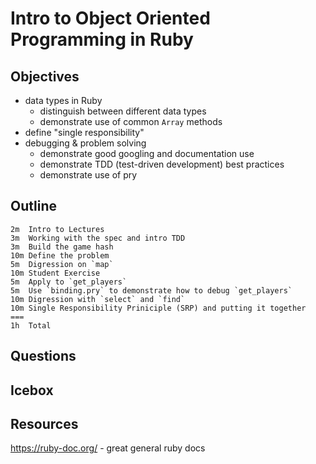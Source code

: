 # Intro to Object Oriented Programming in Ruby

## Objectives

- data types in Ruby
    - distinguish between different data types
    - demonstrate use of common `Array` methods
- define "single responsibility"
- debugging & problem solving
    - demonstrate good googling and documentation use
    - demonstrate TDD (test-driven development) best practices
    - demonstrate use of pry

## Outline
```
2m  Intro to Lectures
3m  Working with the spec and intro TDD
3m  Build the game hash
10m Define the problem
5m  Digression on `map`
10m Student Exercise
5m  Apply to `get_players`
5m  Use `binding.pry` to demonstrate how to debug `get_players`
10m Digression with `select` and `find`
10m Single Responsibility Priniciple (SRP) and putting it together
===
1h  Total 
```

## Questions


## Icebox

## Resources

https://ruby-doc.org/ - great general ruby docs